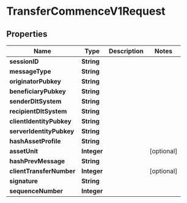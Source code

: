 

# TransferCommenceV1Request


## Properties

| Name | Type | Description | Notes |
|------------ | ------------- | ------------- | -------------|
|**sessionID** | **String** |  |  |
|**messageType** | **String** |  |  |
|**originatorPubkey** | **String** |  |  |
|**beneficiaryPubkey** | **String** |  |  |
|**senderDltSystem** | **String** |  |  |
|**recipientDltSystem** | **String** |  |  |
|**clientIdentityPubkey** | **String** |  |  |
|**serverIdentityPubkey** | **String** |  |  |
|**hashAssetProfile** | **String** |  |  |
|**assetUnit** | **Integer** |  |  [optional] |
|**hashPrevMessage** | **String** |  |  |
|**clientTransferNumber** | **Integer** |  |  [optional] |
|**signature** | **String** |  |  |
|**sequenceNumber** | **Integer** |  |  |



